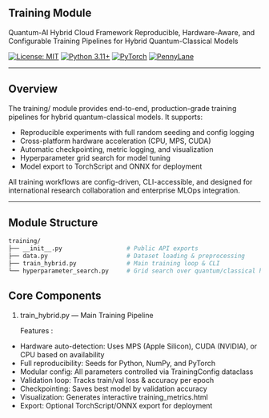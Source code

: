 ## Training Module

Quantum-AI Hybrid Cloud Framework
Reproducible, Hardware-Aware, and Configurable Training Pipelines for Hybrid Quantum-Classical Models



[![License: MIT](https://img.shields.io/badge/License-MIT-blue.svg)](https://opensource.org/licenses/MIT)
[![Python 3.11+](https://img.shields.io/badge/Python-3.11%2B-yellow.svg)](https://www.python.org/downloads/)
[![PyTorch](https://img.shields.io/badge/Framework-PyTorch-red.svg)](https://pytorch.org/)
[![PennyLane](https://img.shields.io/badge/Quantum-PennyLane-purple.svg)](https://pennylane.ai/)

---

## Overview

The training/ module provides end-to-end, production-grade training pipelines for hybrid quantum-classical models. It supports:

- Reproducible experiments with full random seeding and config logging
- Cross-platform hardware acceleration (CPU, MPS, CUDA)
- Automatic checkpointing, metric logging, and visualization
- Hyperparameter grid search for model tuning
- Model export to TorchScript and ONNX for deployment

All training workflows are config-driven, CLI-accessible, and designed for international research collaboration and enterprise MLOps integration.

---

## Module Structure
```bash
training/
├── __init__.py                  # Public API exports
├── data.py                      # Dataset loading & preprocessing
├── train_hybrid.py              # Main training loop & CLI
└── hyperparameter_search.py     # Grid search over quantum/classical hyperparameters
```

## Core Components  
1. train_hybrid.py — Main Training Pipeline
   
   Features :  
- Hardware auto-detection: Uses MPS (Apple Silicon), CUDA (NVIDIA), or CPU based on availability
- Full reproducibility: Seeds for Python, NumPy, and PyTorch
- Modular config: All parameters controlled via TrainingConfig dataclass
- Validation loop: Tracks train/val loss & accuracy per epoch
- Checkpointing: Saves best model by validation accuracy
- Visualization: Generates interactive training_metrics.html
- Export: Optional TorchScript/ONNX export for deployment

